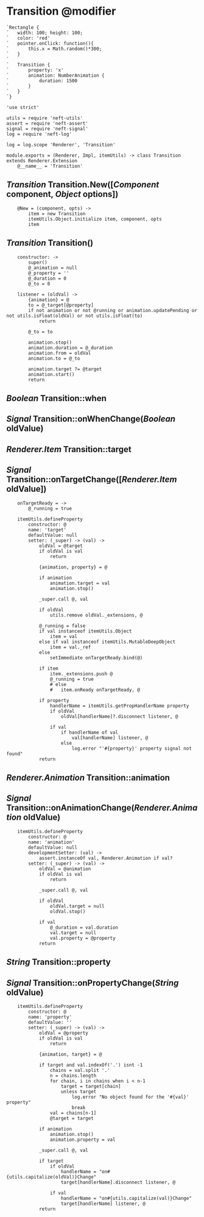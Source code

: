 Transition @modifier
====================

```nml
`Rectangle {
`	width: 100; height: 100;
`	color: 'red'
`	pointer.onClick: function(){
`		this.x = Math.random()*300;
`	}
`
`	Transition {
`		property: 'x'
`		animation: NumberAnimation {
`			duration: 1500
`		}
`	}
`}
```

	'use strict'

	utils = require 'neft-utils'
	assert = require 'neft-assert'
	signal = require 'neft-signal'
	log = require 'neft-log'

	log = log.scope 'Renderer', 'Transition'

	module.exports = (Renderer, Impl, itemUtils) -> class Transition extends Renderer.Extension
		@__name__ = 'Transition'

*Transition* Transition.New([*Component* component, *Object* options])
----------------------------------------------------------------------

		@New = (component, opts) ->
			item = new Transition
			itemUtils.Object.initialize item, component, opts
			item

*Transition* Transition()
-------------------------

		constructor: ->
			super()
			@_animation = null
			@_property = ''
			@_duration = 0
			@_to = 0

		listener = (oldVal) ->
			{animation} = @
			to = @_target[@property]
			if not animation or not @running or animation.updatePending or not utils.isFloat(oldVal) or not utils.isFloat(to)
				return

			@_to = to

			animation.stop()
			animation.duration = @_duration
			animation.from = oldVal
			animation.to = @_to

			animation.target ?= @target
			animation.start()
			return

*Boolean* Transition::when
--------------------------

## *Signal* Transition::onWhenChange(*Boolean* oldValue)

*Renderer.Item* Transition::target
----------------------------------

## *Signal* Transition::onTargetChange([*Renderer.Item* oldValue])

		onTargetReady = ->
			@_running = true

		itemUtils.defineProperty
			constructor: @
			name: 'target'
			defaultValue: null
			setter: (_super) -> (val) ->
				oldVal = @target
				if oldVal is val
					return

				{animation, property} = @

				if animation
					animation.target = val
					animation.stop()

				_super.call @, val

				if oldVal
					utils.remove oldVal._extensions, @

				@_running = false
				if val instanceof itemUtils.Object
					item = val
				else if val instanceof itemUtils.MutableDeepObject
					item = val._ref
				else
					setImmediate onTargetReady.bind(@)

				if item
					item._extensions.push @
					@_running = true
					# else
					# 	item.onReady onTargetReady, @

				if property
					handlerName = itemUtils.getPropHandlerName property
					if oldVal
						oldVal[handlerName]?.disconnect listener, @

					if val
						if handlerName of val
							val[handlerName] listener, @
						else
							log.error "'#{property}' property signal not found"
				return

*Renderer.Animation* Transition::animation
------------------------------------------

## *Signal* Transition::onAnimationChange(*Renderer.Animation* oldValue)

		itemUtils.defineProperty
			constructor: @
			name: 'animation'
			defaultValue: null
			developmentSetter: (val) ->
				assert.instanceOf val, Renderer.Animation if val?
			setter: (_super) -> (val) ->
				oldVal = @animation
				if oldVal is val
					return

				_super.call @, val

				if oldVal
					oldVal.target = null
					oldVal.stop()

				if val
					@_duration = val.duration
					val.target = null
					val.property = @property
				return

*String* Transition::property
-----------------------------

## *Signal* Transition::onPropertyChange(*String* oldValue)

		itemUtils.defineProperty
			constructor: @
			name: 'property'
			defaultValue: ''
			setter: (_super) -> (val) ->
				oldVal = @property
				if oldVal is val
					return

				{animation, target} = @

				if target and val.indexOf('.') isnt -1
					chains = val.split '.'
					n = chains.length
					for chain, i in chains when i < n-1
						target = target[chain]
						unless target
							log.error "No object found for the '#{val}' property"
							break
					val = chains[n-1]
					@target = target

				if animation
					animation.stop()
					animation.property = val

				_super.call @, val

				if target
					if oldVal
						handlerName = "on#{utils.capitalize(oldVal)}Change"
						target[handlerName].disconnect listener, @

					if val
						handlerName = "on#{utils.capitalize(val)}Change"
						target[handlerName] listener, @
				return
